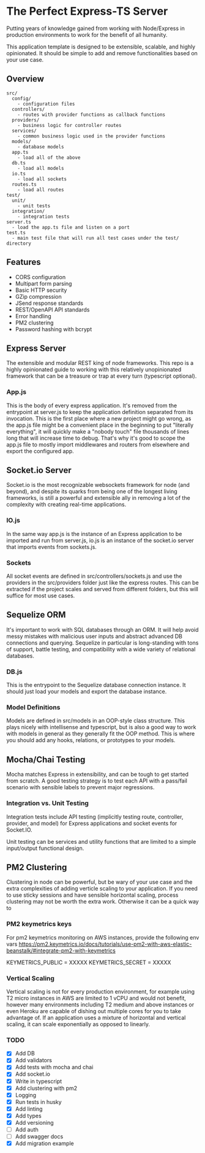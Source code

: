 # The Perfect Express-TS Server

Putting years of knowledge gained from working with Node/Express in production environments to work for the benefit of all humanity.

This application template is designed to be extensible, scalable, and highly opinionated. It should be simple to add and remove functionalities based on your use case.

## Overview

```dir
src/
  config/
    - configuration files
  controllers/
    - routes with provider functions as callback functions
  providers/
    - business logic for controller routes
  services/
    - common business logic used in the provider functions
  models/
    - database models
  app.ts
    - load all of the above
  db.ts
    - load all models
  io.ts
    - load all sockets
  routes.ts
    - load all routes
test/
  unit/
    - unit tests
  integration/
    - integration tests
server.ts
  - load the app.ts file and listen on a port
test.ts
  - main test file that will run all test cases under the test/ directory
```

## Features

- CORS configuration
- Multipart form parsing
- Basic HTTP security
- GZip compression
- JSend response standards
- REST/OpenAPI API standards
- Error handling
- PM2 clustering
- Password hashing with bcrypt

## Express Server

The extensible and modular REST king of node frameworks. This repo is a highly opinionated guide to working with this relatively unopinionated framework that can be a treasure or trap at every turn (typescript optional).

### App.js

This is the body of every express application. It's removed from the entrypoint at server.js to keep the application definition separated from its invocation. This is the first place where a new project might go wrong, as the app.js file might be a convenient place in the beginning to put "literally everything", it will quickly make a "nobody touch" file thousands of lines long that will increase time to debug. That's why it's good to scope the app.js file to mostly import middlewares and routers from elsewhere and export the configured app.

## Socket.io Server

Socket.io is the most recognizable websockets framework for node (and beyond), and despite its quarks from being one of the longest living frameworks, is still a powerful and extensible ally in removing a lot of the complexity with creating real-time applications.

### IO.js

In the same way app.js is the instance of an Express application to be imported and run from server.js, io.js is an instance of the socket.io server that imports events from sockets.js.

### Sockets

All socket events are defined in src/controllers/sockets.js and use the providers in the src/providers folder just like the express routes. This can be extracted if the project scales and served from different folders, but this will suffice for most use cases.

## Sequelize ORM

It's important to work with SQL databases through an ORM. It will help avoid messy mistakes with malicious user inputs and abstract advanced DB connections and querying. Sequelize in particular is long-standing with tons of support, battle testing, and compatibility with a wide variety of relational databases.

### DB.js

This is the entrypoint to the Sequelize database connection instance. It should just load your models and export the database instance.

### Model Definitions

Models are defined in src/models in an OOP-style class structure. This plays nicely with intellisense and typescript, but is also a good way to work with models in general as they generally fit the OOP method. This is where you should add any hooks, relations, or prototypes to your models.

## Mocha/Chai Testing

Mocha matches Express in extensibility, and can be tough to get started from scratch. A good testing strategy is to test each API with a pass/fail scenario with sensible labels to prevent major regressions.

### Integration vs. Unit Testing

Integration tests include API testing (implicitly testing route, controller, provider, and model) for Express applications and socket events for Socket.IO.

Unit testing can be services and utility functions that are limited to a simple input/output functional design.

## PM2 Clustering

Clustering in node can be powerful, but be wary of your use case and the extra complexities of adding verticle scaling to your application. If you need to use sticky sessions and have sensible horizontal scaling, process clustering may not be worth the extra work. Otherwise it can be a quick way to 

### PM2 keymetrics keys

For pm2 keymetrics monitoring on AWS instances, provide the following env vars
https://pm2.keymetrics.io/docs/tutorials/use-pm2-with-aws-elastic-beanstalk/#integrate-pm2-with-keymetrics

KEYMETRICS_PUBLIC = XXXXX
KEYMETRICS_SECRET = XXXXX

### Vertical Scaling

Vertical scaling is not for every production environment, for example using T2 micro instances in AWS are limited to 1 vCPU and would not benefit, however many environments including T2 medium and above instances or even Heroku are capable of dishing out multiple cores for you to take advantage of. If an application uses a mixture of horizontal and vertical scaling, it can scale exponentially as opposed to linearly.

### TODO

- [x] Add DB
- [x] Add validators
- [x] Add tests with mocha and chai
- [x] Add socket.io
- [x] Write in typescript
- [x] Add clustering with pm2
- [x] Logging
- [x] Run tests in husky
- [x] Add linting
- [x] Add types
- [x] Add versioning
- [ ] Add auth
- [ ] Add swagger docs
- [x] Add migration example
